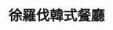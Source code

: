 ---
title: "徐羅伐韓式餐廳"
description: "徐羅伐韓式餐廳"
layout: shop
keywords:
  - 美食競賽
  - 台灣美食
  - 美食精選
datePublished: "2025-06-30"
dateModified: "2025-07-03"
city: "台北市"
district: "大安區"
address: "台北市大安區永康街14巷5號1樓"
phone: "0223581211"
geo: "25.03141402596876, 121.52919666271427"
google_map: "https://maps.app.goo.gl/DbMKPJG3dm78ARwE6"
footinder: "https://footinder.com.tw/%E5%8F%B0%E5%8C%97%E5%B8%82%E5%A4%A7%E5%AE%89%E5%8D%80/31436/"
official: "https://www.facebook.com/profile.php?id=100064104812705&fref=ts"
award:
  - name: "500盤"
    year: "2024"
    entries:
      - dishes:
          - "韓式冷麵"

---